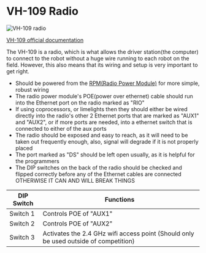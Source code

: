 # VH-109 Radio

![VH-109 radio](https://store.ctr-electronics.com/cdn/shop/files/VH-109_WCP-1538_2048x2048_bfd9c84d-37a8-4bcf-9c32-a97cbfc1605c.webp?v=1729551120)

[VH-109 official documentation](https://frc-radio.vivid-hosting.net/)

The VH-109 is a radio, which is what allows the driver station(the computer) to connect to the robot without a huge wire running to each robot on the field. However, this also means that its wiring and setup is very important to get right.

 - Should be powered from the [RPM(Radio Power Module)](https://www.revrobotics.com/rev-11-1856/) for more simple, robust wiring
 - The radio power module's POE(power over ethernet) cable should run into the Ethernet port on the radio marked as "RIO"
 - If using coprocessors, or limelights then they should either be wired directly into the radio's other 2 Ethernet ports that are marked as "AUX1" and "AUX2", or if more ports are needed, into a ethernet switch that is connected to either of the aux ports
 - The radio should be exposed and easy to reach, as it will need to be taken out frequently enough, also, signal will degrade if it is not properly placed
 - The port marked as "DS" should be left open usually, as it is helpful for the programmers
 - The DIP switches on the back of the radio should be checked and flipped correctly before any of the Ethernet cables are connected OTHERWISE IT CAN AND WILL BREAK THINGS



|DIP Switch| Functions |
|--|--|
| Switch 1 | Controls POE of "AUX1" |
| Switch 2 | Controls POE of "AUX2" |
| Switch 3 | Activates the 2.4 GHz wifi access point (Should only be used outside of competition)|
